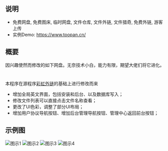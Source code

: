  ## 说明

 * 免费网盘, 免费图床, 临时网盘, 文件仓库, 文件外链, 文件猎奇, 免费外链, 游客上传
 * 实例Demo: https://www.toopan.cn/
 
## 概要

因兴趣使然而修改的如下网盘。无奈技术小白，能力有限，期望大佬们将它进化。
#
本程序在源程序[彩虹外链](http://blog.cccyun.cn/post-406.html)的基础上进行修改而来
 * 增加全局英文界面，包括安装和后台、以及数据库写入；
 * 修改文件列表可以直接点击文件名称查看；
 * 更改了UI色彩，调整了部分UI布局；
 * 增加用户协议导航按钮、增加后台管理导航按钮、管理中心返回前台按钮；
 ## 示例图
![图示1](https://mediy.oss-cn-beijing.aliyuncs.com/toopan%20github%E5%9B%BE%E7%89%87/2.png)
![图示2](https://mediy.oss-cn-beijing.aliyuncs.com/toopan%20github%E5%9B%BE%E7%89%87/3.png)
![图示3](https://mediy.oss-cn-beijing.aliyuncs.com/toopan%20github%E5%9B%BE%E7%89%87/4.png)
![图示4](https://mediy.oss-cn-beijing.aliyuncs.com/toopan%20github%E5%9B%BE%E7%89%87/5.png)

